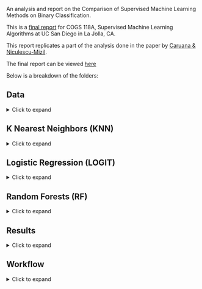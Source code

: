 An analysis and report on the Comparison of Supervised Machine Learning Methods on Binary Classification.

This is a [final report](https://github.com/enochli5907/Supervised-ML-Algorithm-Comparison/blob/readme/Cogs%20118A%20Final%20Report.pdf) for COGS 118A, Supervised Machine Learning Algorithms at UC San Diego in La Jolla, CA.

This report replicates a part of the analysis done in the paper by [Caruana & Niculescu-Mizil](https://www.cs.cornell.edu/~caruana/ctp/ct.papers/caruana.icml06.pdf).

The final report can be viewed [here](https://github.com/enochli5907/Supervised-ML-Algorithm-Comparison/blob/master/Final%20Report.pdf)

Below is a breakdown of the folders:

## Data
<details>
  <summary>Click to expand</summary>
  
  * Original Data:        - contains the original data files used in this analysis
  * Data Cleaning.ipynb:  - jupyter notebook used for cleaning
  * adult_clean.csv:      - the clean adult data set, dropped NaN values and converted to binary values
  * cover_clean.csv:      - the clean cover data set, converted to binary values
  * letter_p1.csv:        - the letter_p1 cover data set, converted to binary values - "O" is considered positive and rest is negative
  * letter_p2.csv:        - the letter_p2 cover data set, converted to binary values - "A-M" is considered positive and rest is negative
</details>

## K Nearest Neighbors (KNN)
<details>
  <summary>Click to expand</summary>
  
  * Models:                              - pickled models and best estimator for each dataset over each trial
  * K Nearest Neighbors Modeling.ipynb:  - jupyter notebok used for modeling KNN over the data sets
  * KNN Runtimes:                        - text file detailing the runtime of KNN over the data sets
 </details>

## Logistic Regression (LOGIT)
<details>
  <summary>Click to expand</summary>
  
  * Models:                              - pickled models and best estimator for each dataset over each trial
  * LOGIT Runtimes:                      - text file detailing the runtime of LOGIT over the data sets
  * Logistic Regression Modeling.ipynb:  - jupyter notebok used for modeling LOGIT over the data sets
 </details>

## Random Forests (RF)
<details>
  <summary>Click to expand</summary>
    
  * Models:                         - pickled models and best estimator for each dataset over each trial
  * RF Runtimes:                    - text file detailing the runtime of RF over the data sets
  * Random Forests Modeling.ipynb:  - jupyter notebok used for modeling RF over the data sets
 </details>
 
## Results
<details>
  <summary>Click to expand</summary>
  
  * KNN Results:                       - training and testing accuracy of KNN using the best estimator for each data set
  * LOGIT Results:                     - training and testing accuracy of LOGIT using the best estimator for each data set
  * RF Results:                        - training and testing accuracy of RF using the best estimator for each data set
  * Analysis.ipynb:                    - jupyter notebook used for calculating mean accuracy scores and performing t-tests
  * Normalized Score Performance.pdf:  - table provided by Caruana, R. of high and low performance scores
 </details>
  
## Workflow
<details>
  <summary>Click to expand</summary>
  
  * Suggestions.md:             - Suggestions for improving and implementing code for modeling
  * basic_project_workflow.py:  - Python file containing basic workflow for modeling algorithms
 </details>
 
